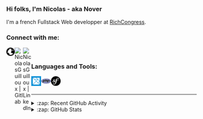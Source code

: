 ### Hi folks, I'm Nicolas - aka Nover

I'm a french Fullstack Web developper at [RichCongress](https://www.richcongress.com).

### Connect with me:

[<img align="left" alt="NicolasGuilloux.eu" width="22px" src="https://raw.githubusercontent.com/iconic/open-iconic/master/svg/globe.svg" />][website]
[<img align="left" alt="NicolasGuilloux | Gitlab" width="22px" src="https://gitlab.com/gitlab-com/gitlab-artwork/raw/master/logo/logo.svg" />][gitlab]
[<img align="left" alt="NicolasGuilloux | LinkedIn" width="22px" src="https://cdn.jsdelivr.net/npm/simple-icons@v3/icons/linkedin.svg" />][linkedin]

<br />

### Languages and Tools:

<img align="left" alt="Elm" width="26px" src="https://raw.githubusercontent.com/github/explore/master/topics/elm/elm.png" />
<img align="left" alt="PHP" width="26px" src="https://raw.githubusercontent.com/github/explore/master/topics/php/php.png" />
<img align="left" alt="Symfony" width="26px" src="https://raw.githubusercontent.com/github/explore/master/topics/symfony/symfony.png" />

<br />
<br />

---

<details>
  <summary>:zap: Recent GitHub Activity</summary>

<!--START_SECTION:activity-->
1. ❗️ Closed issue [#82](https://github.com/NicolasGuilloux/blade-shadow-beta/issues/82) in [NicolasGuilloux/blade-shadow-beta](https://github.com/NicolasGuilloux/blade-shadow-beta)
2. 🗣 Commented on [#82](https://github.com/NicolasGuilloux/blade-shadow-beta/issues/82) in [NicolasGuilloux/blade-shadow-beta](https://github.com/NicolasGuilloux/blade-shadow-beta)
3. 🗣 Commented on [#76](https://github.com/NicolasGuilloux/blade-shadow-beta/issues/76) in [NicolasGuilloux/blade-shadow-beta](https://github.com/NicolasGuilloux/blade-shadow-beta)
4. ❗️ Closed issue [#75](https://github.com/NicolasGuilloux/blade-shadow-beta/issues/75) in [NicolasGuilloux/blade-shadow-beta](https://github.com/NicolasGuilloux/blade-shadow-beta)
5. 🗣 Commented on [#75](https://github.com/NicolasGuilloux/blade-shadow-beta/issues/75) in [NicolasGuilloux/blade-shadow-beta](https://github.com/NicolasGuilloux/blade-shadow-beta)
<!--END_SECTION:activity-->

</details>

<details>
  <summary>:zap: GitHub Stats</summary>

  <img align="left" alt="NicolasGuilloux's GitHub Stats" src="https://github-readme-stats.codestackr.vercel.app/api?username=NicolasGuilloux&show_icons=true&hide_border=true" />
</details>

[website]: https://nicolasguilloux.eu
[gitlab]: https://gitlab.com/NicolasGuilloux
[linkedin]: https://www.linkedin.com/in/nicolas-guilloux/
